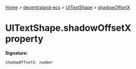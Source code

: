 [Home](./index) &gt; [decentraland-ecs](./decentraland-ecs.md) &gt; [UITextShape](./decentraland-ecs.uitextshape.md) &gt; [shadowOffsetX](./decentraland-ecs.uitextshape.shadowoffsetx.md)

# UITextShape.shadowOffsetX property


**Signature:**
```javascript
shadowOffsetX: number
```
